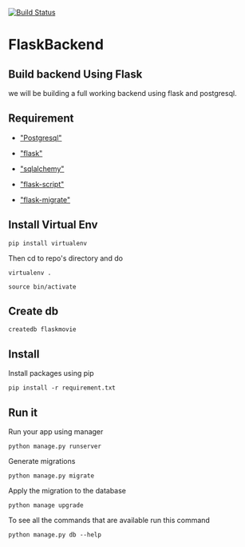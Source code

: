[![Build Status](https://travis-ci.org/iamrajhans/FlaskBackend.svg?branch=master)](https://travis-ci.org/iamrajhans/FlaskBackend)
# FlaskBackend

## Build backend Using Flask

we will be building a full working backend using flask and postgresql.

## Requirement
- ["Postgresql"](https://www.postgresql.org/docs/9.4/static/tutorial-start.html)

- ["flask"](http://flask.pocoo.org/)

- ["sqlalchemy"](http://www.sqlalchemy.org/)

- ["flask-script"](https://flask-script.readthedocs.io/en/latest/)

- ["flask-migrate"](https://flask-migrate.readthedocs.io/en/latest/)

## Install Virtual Env
`pip install virtualenv`

Then cd to repo's directory and do

`virtualenv .`

`source bin/activate`


## Create db

`createdb flaskmovie`

## Install
Install packages using pip

`pip install -r requirement.txt`

## Run it
Run your app using manager

`python manage.py runserver`

Generate migrations

`python manage.py migrate`

Apply the migration to the database

`python manage upgrade`

To see all the commands that are available run this command

`python manage.py db --help`
